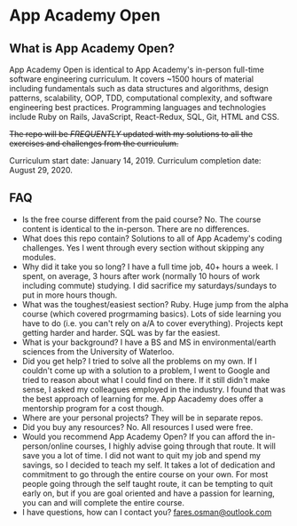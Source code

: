 # App Academy Open

## What is App Academy Open? 

App Academy Open is identical to App Academy's in-person full-time software engineering curriculum. It covers ~1500 hours of material including fundamentals such as data structures and algorithms, design patterns, scalability, OOP, TDD, computational complexity, and software engineering best practices. Programming languages and technologies include Ruby on Rails, JavaScript, React-Redux, SQL, Git, HTML and CSS. 

~~The repo will be *FREQUENTLY* updated with my solutions to all the exercises and challenges from the curriculum.~~

Curriculum start date: January 14, 2019.
Curriculum completion date: August 29, 2020.

## FAQ

* Is the free course different from the paid course? No. The course content is identical to the in-person. There are no differences. 
* What does this repo contain? Solutions to all of App Academy's coding challenges. Yes I went through every section without skipping any modules. 
* Why did it take you so long? I have a full time job, 40+ hours a week. I spent, on average, 3 hours after work (normally 10 hours of work including commute) studying. I did sacrifice my saturdays/sundays to put in more hours though.   
* What was the toughest/easiest section? Ruby. Huge jump from the alpha course (which covered progrmaming basics). Lots of side learning you have to do (i.e. you can't rely on a/A to cover everything). Projects kept getting harder and harder. SQL was by far the easiest.
* What is your background? I have a BS and MS in environmental/earth sciences from the University of Waterloo.
* Did you get help? I tried to solve all the problems on my own. If I couldn't come up with a solution to a problem, I went to Google and tried to reason about what I could find on there. If it still didn't make sense, I asked my colleagues employed in the industry. I found that was the best approach of learning for me. App Aacademy does offer a mentorship program for a cost though. 
* Where are your personal projects? They will be in separate repos. 
* Did you buy any resources? No. All resources I used were free. 
* Would you recommend App Academy Open? If you can afford the in-person/online courses, I highly advise going through that route. It will save you a lot of time. I did not want to quit my job and spend my savings, so I decided to teach my self. It takes a lot of dedication and commitment to go through the entire course on your own. For most people going through the self taught route, it can be tempting to quit early on, but if you are goal oriented and have a passion for learning, you can and will complete the entire course. 
* I have questions, how can I contact you? fares.osman@outlook.com
 

